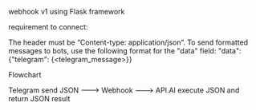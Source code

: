
webhook v1 using Flask framework

requirement to connect:

The header must be “Content-type: application/json”.
To send formatted messages to bots, use the following format for the "data" field: "data": {"telegram": {<telegram_message>}}

Flowchart

Telegram send JSON ---> Webhook ---> API.AI execute JSON and return JSON result